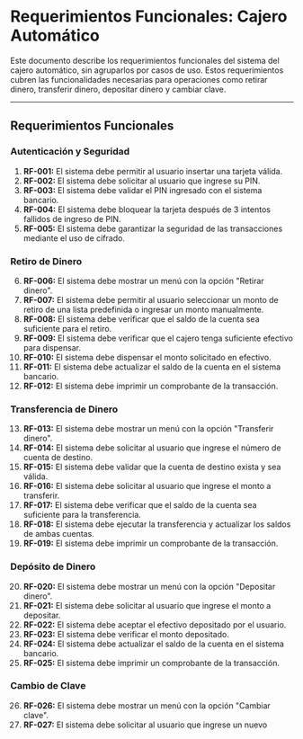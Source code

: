 # **Requerimientos Funcionales: Cajero Automático**

Este documento describe los requerimientos funcionales del sistema del cajero automático, sin agruparlos por casos de uso. Estos requerimientos cubren las funcionalidades necesarias para operaciones como retirar dinero, transferir dinero, depositar dinero y cambiar clave.

---

## **Requerimientos Funcionales**

### **Autenticación y Seguridad**
1. **RF-001:** El sistema debe permitir al usuario insertar una tarjeta válida. <a id="rf001"></a>
2. **RF-002:** El sistema debe solicitar al usuario que ingrese su PIN. <a id="rf002"></a>
3. **RF-003:** El sistema debe validar el PIN ingresado con el sistema bancario.
4. **RF-004:** El sistema debe bloquear la tarjeta después de 3 intentos fallidos de ingreso de PIN.
5. **RF-005:** El sistema debe garantizar la seguridad de las transacciones mediante el uso de cifrado.

### **Retiro de Dinero**
6. **RF-006:** El sistema debe mostrar un menú con la opción "Retirar dinero".
7. **RF-007:** El sistema debe permitir al usuario seleccionar un monto de retiro de una lista predefinida o ingresar un monto manualmente.
8. **RF-008:** El sistema debe verificar que el saldo de la cuenta sea suficiente para el retiro.
9. **RF-009:** El sistema debe verificar que el cajero tenga suficiente efectivo para dispensar.
10. **RF-010:** El sistema debe dispensar el monto solicitado en efectivo.
11. **RF-011:** El sistema debe actualizar el saldo de la cuenta en el sistema bancario.
12. **RF-012:** El sistema debe imprimir un comprobante de la transacción.

### **Transferencia de Dinero**
13. **RF-013:** El sistema debe mostrar un menú con la opción "Transferir dinero".
14. **RF-014:** El sistema debe solicitar al usuario que ingrese el número de cuenta de destino.
15. **RF-015:** El sistema debe validar que la cuenta de destino exista y sea válida.
16. **RF-016:** El sistema debe solicitar al usuario que ingrese el monto a transferir.
17. **RF-017:** El sistema debe verificar que el saldo de la cuenta sea suficiente para la transferencia.
18. **RF-018:** El sistema debe ejecutar la transferencia y actualizar los saldos de ambas cuentas.
19. **RF-019:** El sistema debe imprimir un comprobante de la transacción.

### **Depósito de Dinero**
20. **RF-020:** El sistema debe mostrar un menú con la opción "Depositar dinero".
21. **RF-021:** El sistema debe solicitar al usuario que ingrese el monto a depositar.
22. **RF-022:** El sistema debe aceptar el efectivo depositado por el usuario.
23. **RF-023:** El sistema debe verificar el monto depositado.
24. **RF-024:** El sistema debe actualizar el saldo de la cuenta en el sistema bancario.
25. **RF-025:** El sistema debe imprimir un comprobante de la transacción.

### **Cambio de Clave**
26. **RF-026:** El sistema debe mostrar un menú con la opción "Cambiar clave". <a id="rf026"></a>
27. **RF-027:** El sistema debe solicitar al usuario que ingrese un nuevo